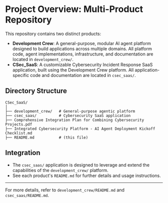# Project Overview: Multi-Product Repository

This repository contains two distinct products:

- **Development Crew**: A general-purpose, modular AI agent platform designed to build applications across multiple domains. All platform code, agent implementations, infrastructure, and documentation are located in `development_crew/`.
- **CSec_SaaS**: A customizable Cybersecurity Incident Response SaaS application, built using the Development Crew platform. All application-specific code and documentation are located in `csec_saas/`.

## Directory Structure

```
CSec_SaaS/
│
├── development_crew/   # General-purpose agentic platform
├── csec_saas/          # Cybersecurity SaaS application
├── Comprehensive Integration Plan for Combining Cybersecurity Projects.pdf
├── Integrated Cybersecurity Platform - AI Agent Deployment Kickoff Checklist.md
├── README.md           # (this file)
```

## Integration
- The `csec_saas/` application is designed to leverage and extend the capabilities of the `development_crew/` platform.
- See each product's `README.md` for further details and usage instructions.

---

For more details, refer to `development_crew/README.md` and `csec_saas/README.md`.
